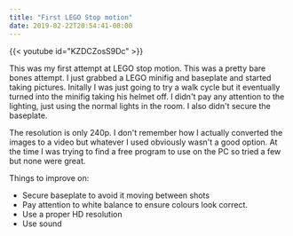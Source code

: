 ```yaml
---
title: "First LEGO Stop motion"
date: 2019-02-22T20:54:41-08:00
---
```


<!--more-->

{{< youtube id="KZDCZosS9Dc" >}}

This was my first attempt at LEGO stop motion. This was a pretty bare bones attempt. I just grabbed a LEGO minifig and baseplate and started taking pictures. Initally I was just going to try a walk cycle but it eventually turned into the minifig taking his helmet off. I didn't pay any attention to the lighting, just using the normal lights in the room. I also didn't secure the baseplate.

The resolution is only 240p. I don't remember how I actually converted the images to a video but whatever I used obviously wasn't a good option. At the time I was trying to find a free program to use on the PC so tried a few but none were great.

Things to improve on:

* Secure baseplate to avoid it moving between shots
* Pay attention to white balance to ensure colours look correct. 
* Use a proper HD resolution
* Use sound
